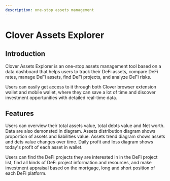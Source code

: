 ```yaml
---
description: one-stop assets management
---
```


# Clover Assets Explorer

## Introduction

Clover Assets Explorer is an one-stop assets management tool based on a data dashboard that helps users to track their DeFi  assets,  compare DeFi rates, manage DeFi assets, find DeFi projects, and analyze DeFi risks.&#x20;

Users can easily get access to it through both Clover browser extension wallet and mobile wallet, where they can save a lot of time and discover investment opportunities with detailed real-time data.

## Features

Users can overview their total assets value, total debts value and Net worth. Data are also demonsted in diagram.  Assets distribution diagram shows proportion of assets and liabilities value. Assets trend diagram shows assets and dets value changes over time. Daily profit and loss diagram shows today's profit of each asset in wallet.

Users can find the DeFi projects they are interested in in the DeFi project list, find all kinds of DeFi project information and resources, and make investment appraisal based on the mortgage, long and short position of each DeFi platform.

